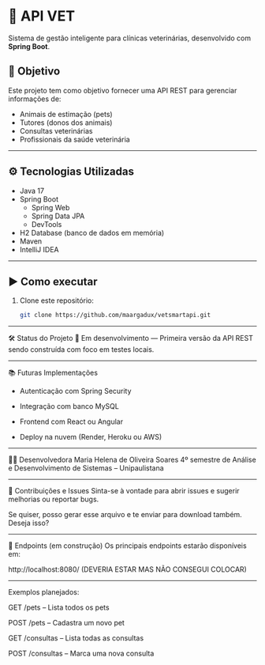 # 🐾 API VET

Sistema de gestão inteligente para clínicas veterinárias, desenvolvido com **Spring Boot**.

## 🚀 Objetivo

Este projeto tem como objetivo fornecer uma API REST para gerenciar informações de:
- Animais de estimação (pets)
- Tutores (donos dos animais)
- Consultas veterinárias
- Profissionais da saúde veterinária

---

## ⚙️ Tecnologias Utilizadas

- Java 17
- Spring Boot
  - Spring Web
  - Spring Data JPA
  - DevTools
- H2 Database (banco de dados em memória)
- Maven
- IntelliJ IDEA

---

## ▶️ Como executar

1. Clone este repositório:
   ```bash
   git clone https://github.com/maargadux/vetsmartapi.git

---

🛠️ Status do Projeto
📍 Em desenvolvimento — Primeira versão da API REST sendo construída com foco em testes locais.

---

📚 Futuras Implementações
  - Autenticação com Spring Security

  - Integração com banco MySQL

  - Frontend com React ou Angular

  - Deploy na nuvem (Render, Heroku ou AWS)

 ---

👩‍💻 Desenvolvedora
Maria Helena de Oliveira Soares
4º semestre de Análise e Desenvolvimento de Sistemas – Unipaulistana

 ---

🐛 Contribuições e Issues
Sinta-se à vontade para abrir issues e sugerir melhorias ou reportar bugs.

Se quiser, posso gerar esse arquivo e te enviar para download também. Deseja isso?

 ---

 🔌 Endpoints (em construção)
Os principais endpoints estarão disponíveis em:

http://localhost:8080/ (DEVERIA ESTAR MAS NÃO CONSEGUI COLOCAR)

 ---

Exemplos planejados:

GET /pets – Lista todos os pets

POST /pets – Cadastra um novo pet

GET /consultas – Lista todas as consultas

POST /consultas – Marca uma nova consulta

